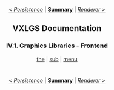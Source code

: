 <div align="center">

[< *Persistence*](3.5.persistence.md) | [**Summary**](0.0.index.md) | [*Renderer* >](4.2.renderer.md)

## VXLGS Documentation

### IV.1. Graphics Libraries - Frontend

[the](4.1.frontend.md#) | [sub](4.1.frontend.md#) | [menu](4.1.frontend.md#)

</div>

<div align="center">

#
[< *Persistence*](3.5.persistence.md) | [**Summary**](0.0.index.md) | [*Renderer* >](4.2.renderer.md)